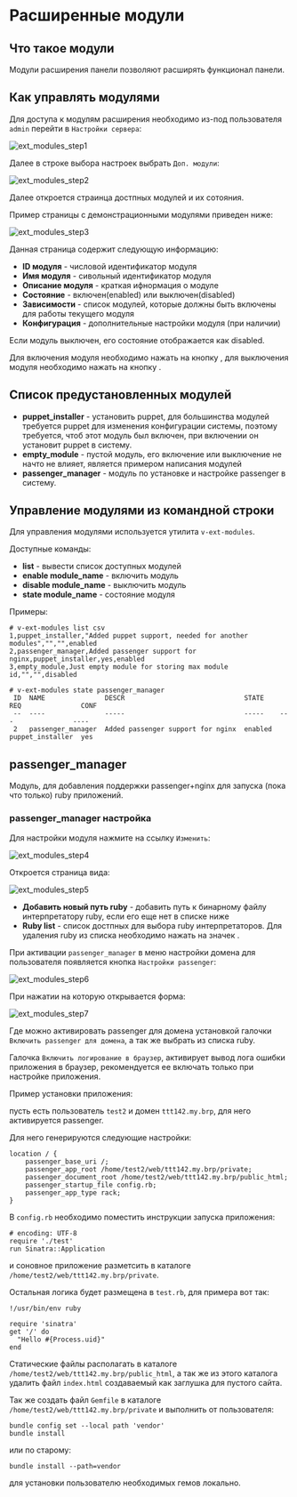 # Расширенные модули

## Что такое модули

Модули расширения панели позволяют расширять функционал панели.

## Как управлять модулями

Для доступа к модулям расширения необходимо из-под пользователя `admin` перейти в `Настройки сервера`:

![ext_modules_step1](/images/ext_modules_step1.png)

Далее в строке выбора настроек выбрать `Доп. модули`:

![ext_modules_step2](/images/ext_modules_step2.png)

Далее откроется страинца достпных модулей и их сотояния.

Пример страницы с демонстрационными модулями приведен ниже:

![ext_modules_step3](/images/ext_modules_step3.png)

Данная страница содержит следующую информацию:

- **ID модуля** - числовой идентификатор модуля
- **Имя модуля** - сивольный идентификатор модуля
- **Описание модуля** - краткая ифнормация о модуле
- **Состояние** - включен(enabled) или выключен(disabled)
- **Зависимости** - список модулей, которые должны быть включены для работы текущего модуля
- **Конфигурация** - дополнительные настройки модуля (при наличии)

Если модуль выключен, его состояние отображается как disabled.

Для включения модуля необходимо нажать на кнопку <i class="fas fa-play"></i>, для выключения модуля необходимо нажать на кнопку <i class="fas fa-stop"></i>.

## Список предустановленных модулей

- **puppet_installer** - установить puppet, для большинства модулей требуется puppet для изменения конфигурации системы, поэтому требуется, чтоб этот модуль был включен, при включении он установит puppet в систему.
- **empty_module** - пустой модуль, его включение или выключение не начто не влияет, является примером написания модулей
- **passenger_manager** - модуль по установке и настройке passenger в систему.

## Управление модулями из командной строки

Для управления модулями используется утилита `v-ext-modules`.

Доступные команды:

- **list** - вывести список доступных модулей
- **enable module_name** - включить модуль
- **disable module_name** - выключить модуль
- **state module_name** - состояние модуля

Примеры:

```
# v-ext-modules list csv
1,puppet_installer,"Added puppet support, needed for another modules","","",enabled
2,passenger_manager,Added passenger support for nginx,puppet_installer,yes,enabled
3,empty_module,Just empty module for storing max module id,"","",disabled
```

```
# v-ext-modules state passenger_manager
 ID  NAME               DESCR                              STATE    REQ               CONF 
 --  ----               -----                              -----    ---               ---- 
 2   passenger_manager  Added passenger support for nginx  enabled  puppet_installer  yes 
```

## passenger_manager

Модуль, для добавления поддержки passenger+nginx для запуска (пока что только) ruby приложений.

### passenger_manager настройка

Для настройки модуля нажмите на ссылку `Изменить`:

![ext_modules_step4](/images/ext_modules_step4.png)

Откроется страница вида:

![ext_modules_step5](/images/ext_modules_step5.png)

- **Добавить новый путь ruby** - добавить путь к бинарному файлу интерпретатору ruby, если его еще нет в списке ниже
- **Ruby list** - список достпных для выбора ruby интерпретаторов. Для удаления ruby из списка необходимо нажать на значек <i class="fas fa-trash-can"></i>.

При активации `passenger_manager` в меню настройки домена для пользователя появляется кнопка `Настройки passenger`:

![ext_modules_step6](/images/ext_modules_step6.png)

При нажатии на которую открывается форма:

![ext_modules_step7](/images/ext_modules_step7.png)

Где можно активировать passenger для домена установкой галочки `Включить passenger для домена`, а так же выбрать из списка ruby.

Галочка `Включить логирование в браузер`, активирует вывод лога ошибки приложения в браузер, рекомендуется ее включать только при настройке приложения.

Пример установки приложения:

пусть есть пользователь `test2` и домен `ttt142.my.brp`, для него активируется passenger.

Для него генерируются следующие настройки:

```
location / {
	passenger_base_uri /;
    passenger_app_root /home/test2/web/ttt142.my.brp/private;
    passenger_document_root /home/test2/web/ttt142.my.brp/public_html;
    passenger_startup_file config.rb;
	passenger_app_type rack;
}
```

В `config.rb` необходимо поместить инструкции запуска приложения:

```
# encoding: UTF-8
require './test'
run Sinatra::Application
```

и соновное приложение разметсить в каталоге `/home/test2/web/ttt142.my.brp/private`.

Остальная логика будет размещена в `test.rb`, для примера вот так:

```
!/usr/bin/env ruby

require 'sinatra'
get '/' do
  "Hello #{Process.uid}"
end
```

Статические файлы располагать в каталоге `/home/test2/web/ttt142.my.brp/public_html`, а так же из этого каталога удалить файл `index.html` создаваемый как заглушка для пустого сайта.

Так же создать файл `Gemfile` в каталоге `/home/test2/web/ttt142.my.brp/private` и выполнить от пользователя:

```
bundle config set --local path 'vendor'
bundle install
```

или по старому:

```
bundle install --path=vendor
```

для установки пользователю необходимых гемов локально.